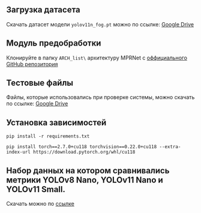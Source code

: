 ## Загрузка датасета
Скачать датасет модели `yolov11n_fog.pt` можно по ссылке: [Google Drive](https://drive.google.com/file/d/1GzJ1rghlZC3_BS7yspyLuSSwVNO-3CNr/view?usp=drive_link)

## Модуль предобработки
Клонируйте в папку `ARCH_list\` архитектуру MPRNet с [оффициального GitHub репозитория](https://github.com/swz30/MPRNet)

## Тестовые файлы
Файлы, которые использовались при проверке системы, можно скачать по ссылке: [Google Drive](https://drive.google.com/drive/folders/1GrdMAkr6fgDBpaR2HOn3Hhd9o6i40E2n)

## Установка зависимостей
```pip install -r requirements.txt```

```pip install torch==2.7.0+cu118 torchvision==0.22.0+cu118 --extra-index-url https://download.pytorch.org/whl/cu118```

## Набор данных на котором сравнивались метрики YOLOv8 Nano, YOLOv11 Nano и YOLOv11 Small.
Скачать можно по [ссылке](https://drive.google.com/drive/folders/1SOdunN5X9bArS1E4T2Wyx0GY6zWXdE-V)
